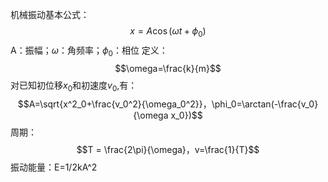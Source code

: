 机械振动基本公式：$$x = A\cos(\omega t+\phi_0)$$
A：振幅；$\omega$：角频率；$\phi_0$：相位
定义：$$\omega=\frac{k}{m}$$
对已知初位移$x_0$和初速度$v_0$,有：
$$A=\sqrt{x^2_0+\frac{v_0^2}{\omega_0^2}}，\phi_0=\arctan(-\frac{v_0}{\omega x_0})$$
周期：$$T = \frac{2\pi}{\omega}，v=\frac{1}{T}$$
振动能量：E=1/2kA^2

